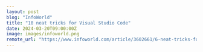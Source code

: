 ```yaml
---
layout: post
blog: "InfoWorld"
title: "10 neat tricks for Visual Studio Code"
date: 2024-03-20T09:00:00Z
image: images/infoworld.png
remote_url: "https://www.infoworld.com/article/3602661/6-neat-tricks-for-visual-studio-code.html#tk.rss_applicationdevelopment"
---
```

